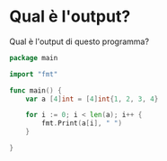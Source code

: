 # Qual è l'output?

Qual è l'output di questo programma?

```go
package main

import "fmt"

func main() {
	var a [4]int = [4]int{1, 2, 3, 4}

	for i := 0; i < len(a); i++ {
		fmt.Print(a[i], " ")
	}

}
```